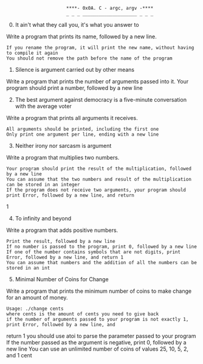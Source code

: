                           ****- 0x0A. C - argc, argv -****
                          _ _ _ ____________________ _ _ _

0. It ain't what they call you, it's what you answer to

Write a program that prints its name, followed by a new line.

	If you rename the program, it will print the new name, without having to compile it again
	You should not remove the path before the name of the program


1. Silence is argument carried out by other means

Write a program that prints the number of arguments passed into it.
	Your program should print a number, followed by a new line


2. The best argument against democracy is a five-minute conversation with the average voter

Write a program that prints all arguments it receives.

	All arguments should be printed, including the first one
	Only print one argument per line, ending with a new line

3. Neither irony nor sarcasm is argument

Write a program that multiplies two numbers.

	Your program should print the result of the multiplication, followed by a new line
	You can assume that the two numbers and result of the multiplication can be stored in an integer
	If the program does not receive two arguments, your program should print Error, followed by a new line, and return 

1 

4. To infinity and beyond

Write a program that adds positive numbers.

	Print the result, followed by a new line
	If no number is passed to the program, print 0, followed by a new line
	If one of the number contains symbols that are not digits, print Error, followed by a new line, and return 1
	You can assume that numbers and the addition of all the numbers can be stored in an int

5. Minimal Number of Coins for Change

Write a program that prints the minimum number of coins to make change for an amount of money.

	Usage: ./change cents
	where cents is the amount of cents you need to give back
	if the number of arguments passed to your program is not exactly 1, print Error, followed by a new line, and 

return 1
	you should use atoi to parse the parameter passed to your program
	If the number passed as the argument is negative, print 0, followed by a new line
	You can use an unlimited number of coins of values 25, 10, 5, 2, and 1 cent
